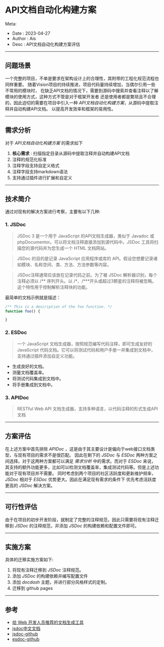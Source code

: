 # API文档自动化构建方案

Meta:
* Date : 2023-04-27
* Author : Ais
* Desc : API文档自动化构建方案评估

--------------------------------------------------
## 问题场景
一个完整的项目，不单是要求在架构设计上的合理性，其附带的工程化规范流程也同样重要。
随着Vision项目的持续推进，项目代码量持续增加，当偶尔引用一些不常用的模块时，
在缺乏API文档的情况下，需要到源码中搜索并查看注释以了解模块的使用方式，这种方式不管是对于框架开发者
还是使用者都是繁琐且不合理的，因此迫切的需要在项目中引入一种 *API文档自动化构建方案*，从源码中提取注释并自动构建API文档。
以提高开发效率和框架的易用性。

--------------------------------------------------
## 需求分析
对于 *API文档自动化构建方案* 的需求如下
1. **核心需求** : 扫描指定目录从源码中提取注释并自动构建API文档
2. 注释的规范化标准
3. 注释字段支持自定义格式
4. 注释字段支持markdown语法
5. 支持通过插件进行扩展和自定义

--------------------------------------------------
## 技术简介
通过对现有的解决方案进行考察，主要有以下几种:
### 1. JSDoc
> JSDoc 3 是一个用于 JavaScript 的API文档生成器，类似于 Javadoc 或 phpDocumentor。可以将文档注释直接添加到源代码中。JSDoc 工具将扫描您的源代码并为您生成一个 HTML 文档网站。  

> JSDoc 的目的是记录 JavaScript 应用程序或库的 API。假设您想要记录诸如模块、名称空间、类、方法、方法参数等内容。  

> JSDoc注释通常应该放在记录代码之前。为了被 JSDoc 解析器识别，每个注释必须以 /** 序列开头。以 /*、/***开头或超过3颗星的注释将被忽略。这个特性用于控制解析注释块的功能。

最简单的文档示例就是描述：
```js
/** This is a description of the foo function. */
function foo() {

}
```
### 2. ESDoc
> 一个 JavaScript 文档生成器，按照规范编写代码注释，即可生成友好的 JavaScript 代码文档。它可以将测试代码和用户手册一并集成到文档中，支持通过插件添加自定义功能。
* 生成良好的文档。
* 测量文档覆盖率。
* 将测试代码集成到文档中。
* 将手册集成到文档中。
### 3. APIDoc
> RESTful Web API 文档生成器，支持多种语言，以代码注释的形式生成API文档

--------------------------------------------------
## 方案评估
在上述方案中首先排除 *APIDoc* ，这是由于其主要设计是偏向于web接口文档类型，与现有项目的需求不是很匹配。
因此在剩下的 *JSDoc* 与 *ESDoc* 两种方案之间选择。对于这两种方案都可以满足 *需求分析* 中的需求。而对于
*ESDoc* 来说，其支持的额外功能更多，比如可以检测文档覆盖率，集成测试代码等。但是上述功能对于现有项目并不需要。
同时考虑到两个项目的社区活跃度和更新维护频率，*JSDoc* 相对于 *ESDoc* 优势更大。因此在满足现有需求的条件下
优先考虑活跃度更高的 *JSDoc* 解决方案。

--------------------------------------------------
## 可行性评估
由于在项目的初步开发阶段，就制定了完整的注释规范，因此只需要将现有注释迁移到 *JSDoc* 的注释规范，并添加
*JSDoc* 的构建依赖和配置文件即可。

--------------------------------------------------
## 实施方案
具体的迁移实施方案如下:
1. 将现有注释迁移到 *JSDoc* 注释规范。
2. 添加 *JSDoc* 的构建依赖并编写配置文件
3. 添加 *docdash* 主题，并进行部分风格样式的定制。
4. 迁移到 github pages 

--------------------------------------------------
## 参考
* [给 Web 开发人员推荐的文档生成工具](https://juejin.cn/post/6844903497222062087)
* [jsdoc中文文档](https://www.jsdoc.com.cn/)
* [jsdoc-github](https://github.com/jsdoc/jsdoc)
* [esdoc-github](https://github.com/esdoc/esdoc)
